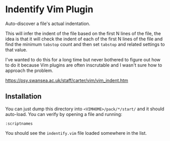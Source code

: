 # Indentify Vim Plugin

Auto-discover a file's actual indentation.

This will infer the indent of the file based on the first N lines of the file, the idea is that it will check the indent of each of the first N lines of the file and find the minimum `tabstop` count and then set `tabstop` and related settings to that value.

I've wanted to do this for a long time but never bothered to figure out how to do it because Vim plugins are often inscrutable and I wasn't sure how to approach the problem.

https://psy.swansea.ac.uk/staff/carter/vim/vim_indent.htm


## Installation

You can just dump this directory into `<VIMHOME>/pack/*/start/` and it should auto-load. You can verify by opening a file and running:

    :scriptnames
    
You should see the `indentify.vim` file loaded somewhere in the list.